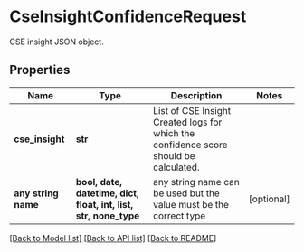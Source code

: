 # CseInsightConfidenceRequest

CSE insight JSON object.

## Properties
Name | Type | Description | Notes
------------ | ------------- | ------------- | -------------
**cse_insight** | **str** | List of CSE Insight Created logs for which the confidence score should be calculated. | 
**any string name** | **bool, date, datetime, dict, float, int, list, str, none_type** | any string name can be used but the value must be the correct type | [optional]

[[Back to Model list]](../README.md#documentation-for-models) [[Back to API list]](../README.md#documentation-for-api-endpoints) [[Back to README]](../README.md)


